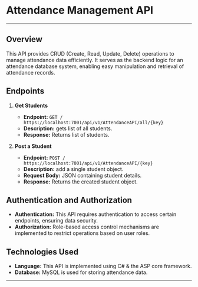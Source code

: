 # Attendance Management API

---

## Overview

This API provides CRUD (Create, Read, Update, Delete) operations to manage attendance data efficiently. It serves as the backend logic for an attendance database system, enabling easy manipulation and retrieval of attendance records.

## Endpoints

1. **Get Students**
   - **Endpoint:** `GET / https://localhost:7001/api/v1/AttendanceAPI/all/{key}`
   - **Description:** gets list of all students.
   - **Response:** Returns list of students.

2. **Post a Student**
   - **Endpoint:** `POST / https://localhost:7001/api/v1/AttendanceAPI/{key}`
   - **Description:** add a single student object.
   - **Request Body:** JSON containing student details.
   - **Response:** Returns the created student object.

## Authentication and Authorization

- **Authentication:** This API requires authentication to access certain endpoints, ensuring data security.
- **Authorization:** Role-based access control mechanisms are implemented to restrict operations based on user roles.

## Technologies Used

- **Language:** This API is implemented using C# & the ASP core framework.
- **Database:** MySQL is used for storing attendance data.


---
